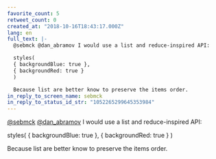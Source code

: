 ```yaml
---
favorite_count: 5
retweet_count: 0
created_at: "2018-10-16T18:43:17.000Z"
lang: en
full_text: |-
  @sebmck @dan_abramov I would use a list and reduce-inspired API:

  styles(
  { backgroundBlue: true },
  { backgroundRed: true }
  )

  Because list are better know to preserve the items order.
in_reply_to_screen_name: sebmck
in_reply_to_status_id_str: "1052265299645353984"
---
```


[@sebmck](https://twitter.com/sebmck)
[@dan_abramov](https://twitter.com/dan_abramov) I would use a list and
reduce-inspired API:

styles( { backgroundBlue: true }, { backgroundRed: true } )

Because list are better know to preserve the items order.

